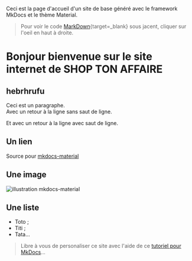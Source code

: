 Ceci est la page d'accueil d'un site de base généré avec le framework MkDocs et le thème Material.

> Pour voir le code [MarkDown](https://fr.wikipedia.org/wiki/Markdown){target=_blank} sous jacent, cliquer sur l'oeil en haut à droite.

# Bonjour bienvenue sur le site internet de SHOP TON AFFAIRE
## hebrhrufu
Ceci est un paragraphe.  
Avec un retour à la ligne sans saut de ligne.

Et avec un retour à la ligne avec saut de ligne.

## Un lien
Source pour [mkdocs-material](https://squidfunk.github.io/mkdocs-material/)

## Une image
![illustration mkdocs-material](https://squidfunk.github.io/mkdocs-material/assets/images/illustration.png)

## Une liste
- Toto ;
- Titi ;
- Tata...

> Libre à vous de personaliser ce site avec l'aide de ce [tutoriel pour MkDocs](https://github.com/ericECmorlaix/adn-Tutoriel_site_web)...
